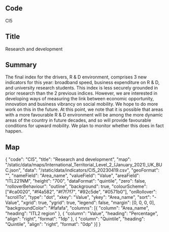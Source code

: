## Code
CI5

## Title
Research and development

## Summary
The final index for the drivers, R & D environment, comprises 3 new indicators for this year: broadband speed, business expenditure on R & D, and university research students. This index is less securely grounded in prior research than the 2 previous indices. However, we are interested in developing ways of measuring the link between economic opportunity, innovation and business vibrancy on social mobility. We hope to do more work on this in the future. At this point, we note that it is possible that areas with a more favourable R & D environment will be among the more dynamic areas of the country in future decades, and so will provide favourable conditions for upward mobility. We plan to monitor whether this does in fact happen.

## Map
{ "code": "CI5", "title": "Research and development", "map": "/static/data/maps/International_Territorial_Level_2_(January_2021)_UK_BUC.json", "data": "/static/data/indicators/CI5_20230419.csv", "geoFormat": "", "nameField": "Area_name", "valueField": "Value", "areaField": "ITL221NM", "height": "700", "dataFormat": "quintile", "zero": false, "rolloverBehaviour": "outline", "background": true, "colourScheme": ["#ca0020", "#f4a582", "#f7f7f7", "#92c5de", "#0571b0"], "onRollover": "scrollTo", "type": "dot", "xkey": "Value", "ykey": "Area_name", "sort": "-Value", "xgrid": true, "ygrid": true, "legend": false, "margin": [0, 0, 0, 0], "backgroundColor": "#fafafa", "columns": [{ "column": "Area_name", "heading": "ITL2 region" }, { "column": "Value", "heading": "Percentage", "align": "right", "format": "1dp" }, { "column": "Quintile", "heading": "Quintile", "align": "right", "format": "0dp" }] }
